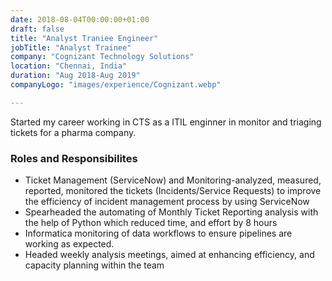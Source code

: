 ```yaml
---
date: 2018-08-04T00:00:00+01:00
draft: false
title: "Analyst Traniee Engineer"
jobTitle: "Analyst Trainee"
company: "Cognizant Technology Solutions"
location: "Chennai, India"
duration: "Aug 2018-Aug 2019"
companyLogo: "images/experience/Cognizant.webp"

---
```

Started my career working in CTS as a ITIL enginner in monitor and triaging tickets for a pharma company.

### Roles and Responsibilites
- Ticket Management (ServiceNow) and Monitoring-analyzed, measured, reported, monitored the tickets (Incidents/Service Requests) to improve the efficiency of incident management process by using ServiceNow
- Spearheaded the automating of Monthly Ticket Reporting analysis with the help of Python which reduced time, and effort by 8 hours
- Informatica monitoring of data workflows to ensure pipelines are working as expected.
- Headed weekly analysis meetings, aimed at enhancing efficiency, and capacity planning within the team